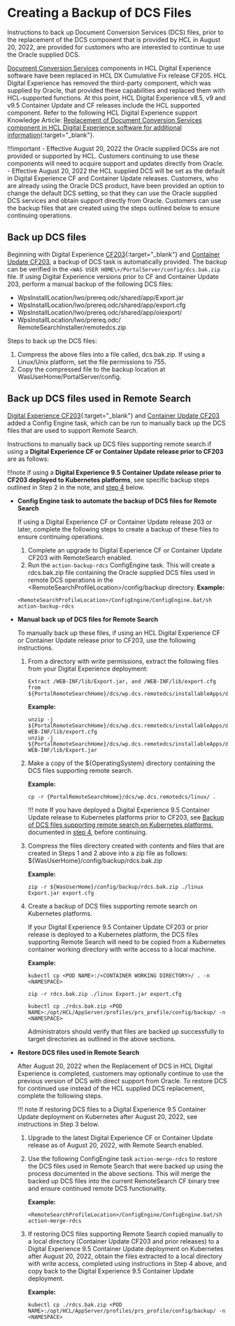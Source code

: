 # Creating a Backup of DCS Files

Instructions to back up Document Conversion Services (DCS) files, prior to the replacement of the DCS component that is provided by HCL in August 20, 2022, are provided for customers who are interested to continue to use the Oracle supplied DCS.

[Document Conversion Services](./index.md) components in HCL Digital Experience software have been replaced in HCL DX Cumulative Fix release CF205. HCL Digital Experience has removed the third-party component, which was supplied by Oracle, that provided these capabilities and replaced them with HCL-supported functions. At this point, HCL Digital Experience v8.5, v9 and v9.5 Container Update and CF releases include the HCL supported component. Refer to the following HCL Digital Experience support Knowledge Article: [Replacement of Document Conversion Services component in HCL Digital Experience software for additional information](https://support.hcltechsw.com/csm?id=kb_article&sysparm_article=KB0096908){:target="_blank"}.

!!!important
    -   Effective August 20, 2022 the Oracle supplied DCSs are not provided or supported by HCL. Customers continuing to use these components will need to acquire support and updates directly from Oracle.
    -   Effective August 20, 2022 the HCL supplied DCS will be set as the default in Digital Experience CF and Container Update releases. Customers, who are already using the Oracle DCS product, have been provided an option to change the default DCS setting, so that they can use the Oracle supplied DCS services and obtain support directly from Oracle. Customers can use the backup files that are created using the steps outlined below to ensure continuing operations.

## Back up DCS files

Beginning with Digital Experience [CF203](https://help.hcltechsw.com/digital-experience/9.5/overview/new_noncf203.html){:target="_blank"} and [Container Update CF203](../../../whatsnew/cf20/newcf203.md), a backup of DCS task is automatically provided. The backup can be verified in the `<WAS USER HOME\>/PortalServer/config/dcs.bak.zip` file. If using Digital Experience versions prior to CF and Container Update 203, perform a manual backup of the following DCS files:

-   WpsInstallLocation/lwo/prereq.odc/shared/app/Export.jar
-   WpsInstallLocation/lwo/prereq.odc/shared/app/export.cfg
-   WpsInstallLocation/lwo/prereq.odc/shared/app/oiexport/
-   WpsInstallLocation/lwo/prereq.odc/ RemoteSearchInstaller/remotedcs.zip

Steps to back up the DCS files:

1.  Compress the above files into a file called, dcs.bak.zip. If using a Linux/Unix platform, set the file permissions to 755.
2.  Copy the compressed file to the backup location at WasUserHome/PortalServer/config.

## Back up DCS files used in Remote Search

[Digital Experience CF203](https://help.hcltechsw.com/digital-experience/9.5/overview/new_noncf203.html){:target="_blank"} and [Container Update CF203](../../../whatsnew/cf20/newcf203.md) added a Config Engine task, which can be run to manually back up the DCS files that are used to support Remote Search.

Instructions to manually back up DCS files supporting remote search if using a **Digital Experience CF or Container Update release prior to CF203** are as follows:

!!!note
     If using a **Digital Experience 9.5 Container Update release prior to CF203 deployed to Kubernetes platforms**, see specific backup steps outlined in Step 2 in the note, and [step 4](#back-up-dcs-files) below.

-   **Config Engine task to automate the backup of DCS files for Remote Search**

    If using a Digital Experience CF or Container Update release 203 or later, complete the following steps to create a backup of these files to ensure continuing operations.

    1.  Complete an upgrade to Digital Experience CF or Container Update CF203 with RemoteSearch enabled.
    2.  Run the `action-backup-rdcs` ConfigEngine task. This will create a rdcs.bak.zip file containing the Oracle supplied DCS files used in remote DCS operations in the <RemoteSearchProfileLocation\>/config/backup directory.
    **Example:**

    ```
    <RemoteSearchProfileLocation>/ConfigEngine/ConfigEngine.bat/sh action-backup-rdcs
    ```

-   **Manual back up of DCS files for Remote Search**

    To manually back up these files, if using an HCL Digital Experience CF or Container Update release prior to CF203, use the following instructions.

    1.  From a directory with write permissions, extract the following files from your Digital Experience deployment:

        ```
        Extract /WEB-INF/lib/Export.jar, and /WEB-INF/lib/export.cfg from ${PortalRemoteSearchHome}/dcs/wp.dcs.remotedcs/installableApps/dcs.war
        
        ```

        **Example:**

        ```
        unzip -j ${PortalRemoteSearchHome}/dcs/wp.dcs.remotedcs/installableApps/dcs.war WEB-INF/lib/export.cfg
        unzip -j ${PortalRemoteSearchHome}/dcs/wp.dcs.remotedcs/installableApps/dcs.war WEB-INF/lib/Export.jar
        ```

    2.  Make a copy of the $\{OperatingSystem\} directory containing the DCS files supporting remote search.

        **Example:**

        ```
        cp -r {PortalRemoteSearchHome}/dcs/wp.dcs.remotedcs/linux/ .
        ```

        !!! note
            If you have deployed a Digital Experience 9.5 Container Update release to Kubernetes platforms prior to CF203, see [Backup of DCS files supporting remote search on Kubernetes platforms](#back-up-dcs-files), documented in [step 4](#back-up-dcs-files-used-in-remote-search), before continuing.

    3.  Compress the files directory created with contents and files that are created in Steps 1 and 2 above into a zip file as follows: $\{WasUserHome\}/config/backup/rdcs.bak.zip

        **Example:**

        ```
        zip -r ${WasUserHome}/config/backup/rdcs.bak.zip ./linux Export.jar export.cfg
        ```

    4.  Create a backup of DCS files supporting remote search on Kubernetes platforms.

        If your Digital Experience 9.5 Container Update CF203 or prior release is deployed to a Kubernetes platform, the DCS files supporting Remote Search will need to be copied from a Kubernetes container working directory with write access to a local machine.

        **Example:**

        ```
        kubectl cp <POD NAME>:/<CONTAINER WORKING DIRECTORY>/ . -n <NAMESPACE>
        
        zip -r rdcs.bak.zip ./linux Export.jar export.cfg
        
        kubectl cp ./rdcs.bak.zip <POD NAME>:/opt/HCL/AppServer/profiles/prs_profile/config/backup/ -n <NAMESPACE>
        ```

        Administrators should verify that files are backed up successfully to target directories as outlined in the above sections.

-   **Restore DCS files used in Remote Search**

    After August 20, 2022 when the Replacement of DCS in HCL Digital Experience is completed, customers may optionally continue to use the previous version of DCS with direct support from Oracle. To restore DCS for continued use instead of the HCL supplied DCS replacement, complete the following steps.

    !!! note
        If restoring DCS files to a Digital Experience 9.5 Container Update deployment on Kubernetes after August 20, 2022, see instructions in Step 3 below.

    1.  Upgrade to the latest Digital Experience CF or Container Update release as of August 20, 2022, with Remote Search enabled.
    2.  Use the following ConfigEngine task `action-merge-rdcs` to restore the DCS files used in Remote Search that were backed up using the process documented in the above sections. This will merge the backed up DCS files into the current RemoteSearch CF binary tree and ensure continued remote DCS functionality.

        **Example:**

        ```
        <RemoteSearchProfileLocation>/ConfigEngine/ConfigEngine.bat/sh action-merge-rdcs
        ```

    3.  If restoring DCS files supporting Remote Search copied manually to a local directory \(Container Update CF203 and prior releases\) to a Digital Experience 9.5 Container Update deployment on Kubernetes after August 20, 2022, obtain the files extracted to a local directory with write access, completed using instructions in Step 4 above, and copy back to the Digital Experience 9.5 Container Update deployment.

        **Example:**

        ```
        kubectl cp ./rdcs.bak.zip <POD NAME>:/opt/HCL/AppServer/profiles/prs_profile/config/backup/ -n <NAMESPACE>
        ```



